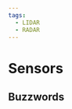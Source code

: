 ```yaml
---
tags:
  - LIDAR
  - RADAR
---
```


# Sensors

## Buzzwords

<Buzzword text="LIDAR"/>
<Buzzword text="RADAR"/>
<Buzzword text="Camera"/>
